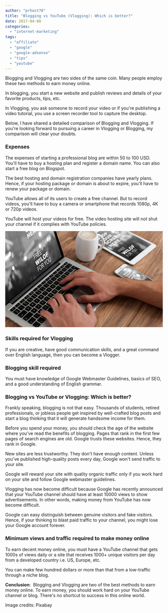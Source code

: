 ```yaml
---
author: "prhost78"
title: "Blogging vs YouTube (Vlogging): Which is better?"
date: 2017-04-08
categories: 
  - "internet-marketing"
tags: 
  - "affiliate"
  - "google"
  - "google-adsense"
  - "tips"
  - "youtube"
---
```


Blogging and Vlogging are two sides of the same coin. Many people employ these two methods to earn money online.

In blogging, you start a new website and publish reviews and details of your favorite products, tips, etc.

In Vlogging, you ask someone to record your video or if you're publishing a video tutorial, you use a screen recorder tool to capture the desktop.

Below, I have shared a detailed comparison of Blogging and Vlogging. If you're looking forward to pursuing a career in Vlogging or Blogging, my comparison will clear your doubts.

### Expenses

The expenses of starting a professional blog are within 50 to 100 USD. You'll have to buy a hosting plan and register a domain name. You can also start a free blog on Blogspot.

The best hosting and domain registration companies have yearly plans. Hence, if your hosting package or domain is about to expire, you'll have to renew your package or domain.

YouTube allows all of its users to create a free channel. But to record videos, you'll have to buy a camera or smartphone that records 1080p, 4K or 720p videos.

YouTube will host your videos for free. The video hosting site will not shut your channel if it complies with YouTube policies.

![Blogging vs YouTube aka Vlogging](images/blogging-vs-vlogging.jpg)

### Skills required for Vlogging

If you are creative, have good communication skills, and a great command over English language, then you can become a Vlogger.

### Blogging skill required

You must have knowledge of Google Webmaster Guidelines, basics of SEO, and a good understanding of English grammar.

### Blogging vs YouTube or Vlogging: Which is better?

Frankly speaking, blogging is not that easy. Thousands of students, retired professionals, or jobless people get inspired by well-crafted blog posts and start a blog thinking that it will generate handsome income for them.

Before you spend your money, you should check the age of the website where you've read the benefits of blogging. Pages that rank in the first few pages of search engines are old. Google trusts these websites. Hence, they rank in Google.

New sites are less trustworthy. They don't have enough content. Unless you've published high-quality posts every day, Google won't send traffic to your site.

Google will reward your site with quality organic traffic only if you work hard on your site and follow Google webmaster guidelines.

Vlogging has now become difficult because Google has recently announced that your YouTube channel should have at least 10000 views to show advertisements. In other words, making money from YouTube has now become difficult.

Google can easy distinguish between genuine visitors and fake visitors. Hence, if your thinking to blast paid traffic to your channel, you might lose your Google account forever.

### Minimum views and traffic required to make money online

To earn decent money online, you must have a YouTube channel that gets 1000s of views daily or a site that receives 1000+ unique visitors per day from a developed country i.e. US, Europe, etc.

You can make few hundred dollars or more than that from a low-traffic through a niche blog.

**Conclusion**:  Blogging and Vlogging are two of the best methods to earn money online. To earn money, you should work hard on your YouTube channel or blog. There's no shortcut to success in this online world.

Image credits: Pixabay
